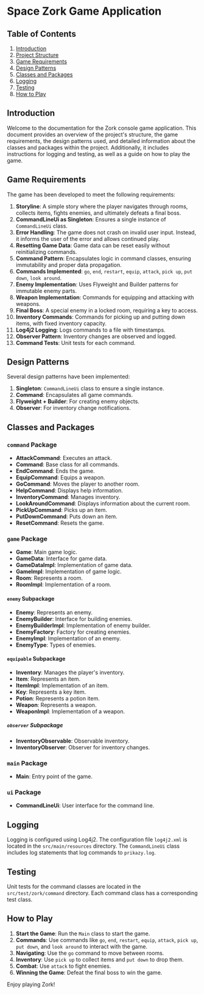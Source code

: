 # Space Zork Game Application

## Table of Contents
1. [Introduction](#introduction)
2. [Project Structure](#project-structure)
3. [Game Requirements](#game-requirements)
4. [Design Patterns](#design-patterns)
5. [Classes and Packages](#classes-and-packages)
6. [Logging](#logging)
7. [Testing](#testing)
8. [How to Play](#how-to-play)

## Introduction
Welcome to the documentation for the Zork console game application. This document provides an overview of the project's structure, the game requirements, the design patterns used, and detailed information about the classes and packages within the project. Additionally, it includes instructions for logging and testing, as well as a guide on how to play the game.

## Game Requirements
The game has been developed to meet the following requirements:

1. **Storyline**: A simple story where the player navigates through rooms, collects items, fights enemies, and ultimately defeats a final boss.
2. **CommandLineUi as Singleton**: Ensures a single instance of `CommandLineUi` class.
3. **Error Handling**: The game does not crash on invalid user input. Instead, it informs the user of the error and allows continued play.
4. **Resetting Game Data**: Game data can be reset easily without reinitializing commands.
5. **Command Pattern**: Encapsulates logic in command classes, ensuring immutability and proper data propagation.
6. **Commands Implemented**: `go`, `end`, `restart`, `equip`, `attack`, `pick up`, `put down`, `look around`.
7. **Enemy Implementation**: Uses Flyweight and Builder patterns for immutable enemy parts.
8. **Weapon Implementation**: Commands for equipping and attacking with weapons.
9. **Final Boss**: A special enemy in a locked room, requiring a key to access.
10. **Inventory Commands**: Commands for picking up and putting down items, with fixed inventory capacity.
11. **Log4j2 Logging**: Logs commands to a file with timestamps.
12. **Observer Pattern**: Inventory changes are observed and logged.
13. **Command Tests**: Unit tests for each command.

## Design Patterns
Several design patterns have been implemented:

1. **Singleton**: `CommandLineUi` class to ensure a single instance.
2. **Command**: Encapsulates all game commands.
3. **Flyweight + Builder**: For creating enemy objects.
4. **Observer**: For inventory change notifications.

## Classes and Packages
### `command` Package
- **AttackCommand**: Executes an attack.
- **Command**: Base class for all commands.
- **EndCommand**: Ends the game.
- **EquipCommand**: Equips a weapon.
- **GoCommand**: Moves the player to another room.
- **HelpCommand**: Displays help information.
- **InventoryCommand**: Manages inventory.
- **LookAroundCommand**: Displays information about the current room.
- **PickUpCommand**: Picks up an item.
- **PutDownCommand**: Puts down an item.
- **ResetCommand**: Resets the game.

### `game` Package
- **Game**: Main game logic.
- **GameData**: Interface for game data.
- **GameDataImpl**: Implementation of game data.
- **GameImpl**: Implementation of game logic.
- **Room**: Represents a room.
- **RoomImpl**: Implementation of a room.

#### `enemy` Subpackage
- **Enemy**: Represents an enemy.
- **EnemyBuilder**: Interface for building enemies.
- **EnemyBuilderImpl**: Implementation of enemy builder.
- **EnemyFactory**: Factory for creating enemies.
- **EnemyImpl**: Implementation of an enemy.
- **EnemyType**: Types of enemies.

#### `equipable` Subpackage
- **Inventory**: Manages the player's inventory.
- **Item**: Represents an item.
- **ItemImpl**: Implementation of an item.
- **Key**: Represents a key item.
- **Potion**: Represents a potion item.
- **Weapon**: Represents a weapon.
- **WeaponImpl**: Implementation of a weapon.

##### `observer` Subpackage
- **InventoryObservable**: Observable inventory.
- **InventoryObserver**: Observer for inventory changes.

### `main` Package
- **Main**: Entry point of the game.

### `ui` Package
- **CommandLineUi**: User interface for the command line.

## Logging
Logging is configured using Log4j2. The configuration file `log4j2.xml` is located in the `src/main/resources` directory. The `CommandLineUi` class includes log statements that log commands to `prikazy.log`.

## Testing
Unit tests for the command classes are located in the `src/test/zork/command` directory. Each command class has a corresponding test class.

## How to Play
1. **Start the Game**: Run the `Main` class to start the game.
2. **Commands**: Use commands like `go`, `end`, `restart`, `equip`, `attack`, `pick up`, `put down`, and `look around` to interact with the game.
3. **Navigating**: Use the `go` command to move between rooms.
4. **Inventory**: Use `pick up` to collect items and `put down` to drop them.
5. **Combat**: Use `attack` to fight enemies.
6. **Winning the Game**: Defeat the final boss to win the game.

Enjoy playing Zork!
